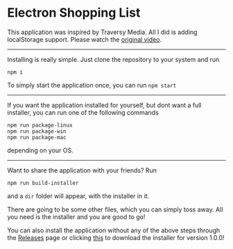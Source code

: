 # Electron Shopping List

This application was inspired by Traversy Media. All I did is adding localStorage support.
Please watch the [original video](https://www.youtube.com/watch?v=kN1Czs0m1SU).

___
Installing is really simple. Just clone the repository to your system and run
```
npm i
```
To simply start the application once, you can run ```npm start ```
___
If you want the application installed for yourself, but dont want a full installer, you can run one of the following commands
```
npm run package-linux
npm run package-win
npm run package-mac
```
depending on your OS.

___
Want to share the application with your friends? Run
```
npm run build-installer
```
and a `dir` folder will appear, with the installer in it.

There are going to be some other files, which you can simply toss away. All you need is the installer and you are good to go!

You can also install the application without any of the above steps through the [Releases](https://github.com/JulianOtten/electron-test/releases) page or clicking [this](https://github.com/JulianOtten/electron-test/releases/download/v1.0.0/shoppinglist.Setup.1.0.0.exe) to download the installer for version 1.0.0!